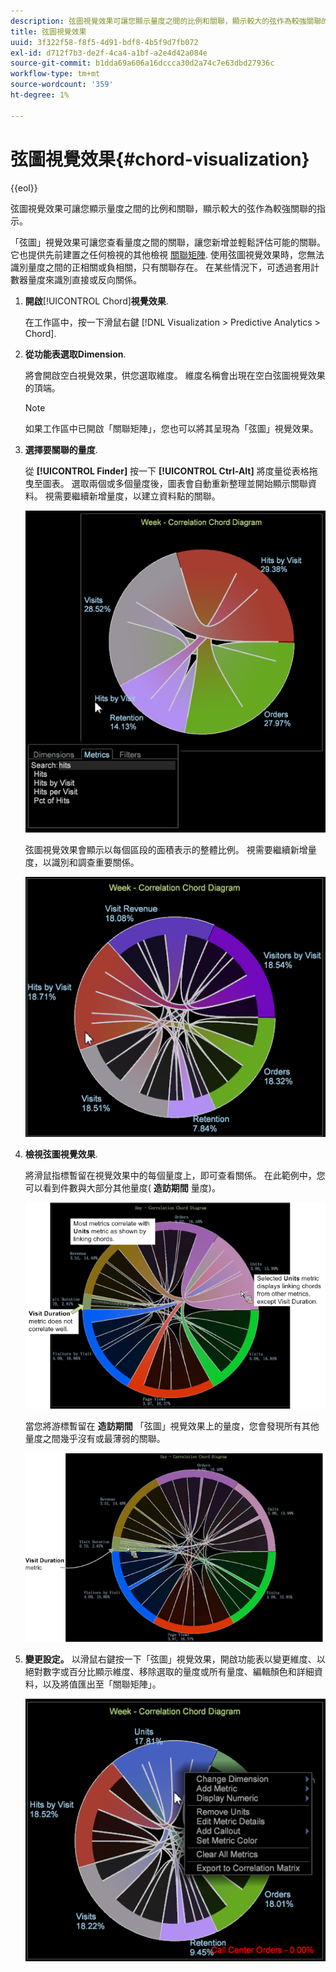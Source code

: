 ```yaml
---
description: 弦圖視覺效果可讓您顯示量度之間的比例和關聯，顯示較大的弦作為較強關聯的指示。
title: 弦圖視覺效果
uuid: 3f322f58-f8f5-4d91-bdf8-4b5f9d7fb072
exl-id: d712f7b3-de2f-4ca4-a1bf-a2e4d42a084e
source-git-commit: b1dda69a606a16dccca30d2a74c7e63dbd27936c
workflow-type: tm+mt
source-wordcount: '359'
ht-degree: 1%

---
```


# 弦圖視覺效果{#chord-visualization}

{{eol}}

弦圖視覺效果可讓您顯示量度之間的比例和關聯，顯示較大的弦作為較強關聯的指示。

「弦圖」視覺效果可讓您查看量度之間的關聯，讓您新增並輕鬆評估可能的關聯。 它也提供先前建置之任何檢視的其他檢視 [關聯矩陣](https://experienceleague.adobe.com/docs/data-workbench/using/client/analysis-visualizations/correlation-analysis/c-correlation-analysis.html). 使用弦圖視覺效果時，您無法識別量度之間的正相關或負相關，只有關聯存在。 在某些情況下，可透過套用計數器量度來識別直接或反向關係。

1. **開啟&#x200B;**[!UICONTROL Chord]**視覺效果**.

   在工作區中，按一下滑鼠右鍵 [!DNL Visualization > Predictive Analytics > Chord].

1. **從功能表選取Dimension**.

   將會開啟空白視覺效果，供您選取維度。 維度名稱會出現在空白弦圖視覺效果的頂端。

   >[!NOTE]
   >
   >如果工作區中已開啟「關聯矩陣」，您也可以將其呈現為「弦圖」視覺效果。

1. **選擇要關聯的量度**.

   從 **[!UICONTROL Finder]** 按一下 **[!UICONTROL Ctrl-Alt]** 將度量從表格拖曳至圖表。 選取兩個或多個量度後，圖表會自動重新整理並開始顯示關聯資料。 視需要繼續新增量度，以建立資料點的關聯。

   ![](assets/chord_drag_metric.png)

   弦圖視覺效果會顯示以每個區段的面積表示的整體比例。 視需要繼續新增量度，以識別和調查重要關係。

   ![](assets/chord_selected.png)

1. **檢視弦圖視覺效果**.

   將滑鼠指標暫留在視覺效果中的每個量度上，即可查看關係。 在此範例中，您可以看到件數與大部分其他量度( **造訪期間** 量度)。

   ![](assets/chord_visualization_1.png)

   當您將游標暫留在 **造訪期間** 「弦圖」視覺效果上的量度，您會發現所有其他量度之間幾乎沒有或最薄弱的關聯。

   ![](assets/chord_visualization_2.png)

1. **變更設定。** 以滑鼠右鍵按一下「弦圖」視覺效果，開啟功能表以變更維度、以絕對數字或百分比顯示維度、移除選取的量度或所有量度、編輯顏色和詳細資料，以及將值匯出至「關聯矩陣」。

   ![](assets/chord_menu.png)
